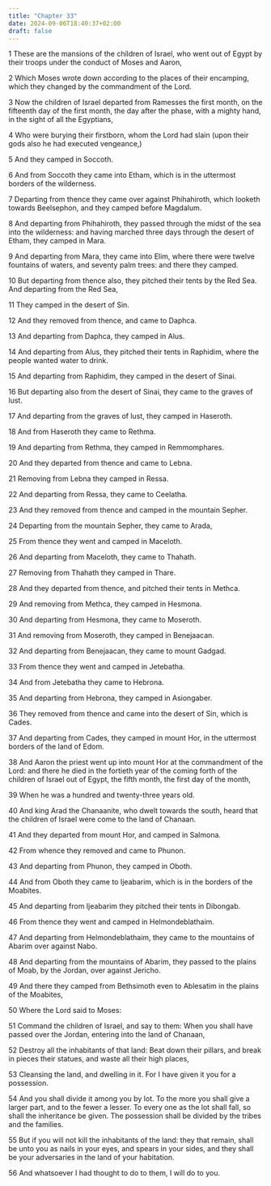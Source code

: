 ```yaml
---
title: "Chapter 33"
date: 2024-09-06T18:40:37+02:00
draft: false
---
```




1 These are the mansions of the children of Israel, who went out of Egypt by their troops under the conduct of Moses and Aaron,

2 Which Moses wrote down according to the places of their encamping, which they changed by the commandment of the Lord.

3 Now the children of Israel departed from Ramesses the first month, on the fifteenth day of the first month, the day after the phase, with a mighty hand, in the sight of all the Egyptians,

4 Who were burying their firstborn, whom the Lord had slain (upon their gods also he had executed vengeance,)

5 And they camped in Soccoth.

6 And from Soccoth they came into Etham, which is in the uttermost borders of the wilderness.

7 Departing from thence they came over against Phihahiroth, which looketh towards Beelsephon, and they camped before Magdalum.

8 And departing from Phihahiroth, they passed through the midst of the sea into the wilderness: and having marched three days through the desert of Etham, they camped in Mara.

9 And departing from Mara, they came into Elim, where there were twelve fountains of waters, and seventy palm trees: and there they camped.

10 But departing from thence also, they pitched their tents by the Red Sea. And departing from the Red Sea,

11 They camped in the desert of Sin.

12 And they removed from thence, and came to Daphca.

13 And departing from Daphca, they camped in Alus.

14 And departing from Alus, they pitched their tents in Raphidim, where the people wanted water to drink.

15 And departing from Raphidim, they camped in the desert of Sinai.

16 But departing also from the desert of Sinai, they came to the graves of lust.

17 And departing from the graves of lust, they camped in Haseroth.

18 And from Haseroth they came to Rethma.

19 And departing from Rethma, they camped in Remmomphares.

20 And they departed from thence and came to Lebna.

21 Removing from Lebna they camped in Ressa.

22 And departing from Ressa, they came to Ceelatha.

23 And they removed from thence and camped in the mountain Sepher.

24 Departing from the mountain Sepher, they came to Arada,

25 From thence they went and camped in Maceloth.

26 And departing from Maceloth, they came to Thahath.

27 Removing from Thahath they camped in Thare.

28 And they departed from thence, and pitched their tents in Methca.

29 And removing from Methca, they camped in Hesmona.

30 And departing from Hesmona, they came to Moseroth.

31 And removing from Moseroth, they camped in Benejaacan.

32 And departing from Benejaacan, they came to mount Gadgad.

33 From thence they went and camped in Jetebatha.

34 And from Jetebatha they came to Hebrona.

35 And departing from Hebrona, they camped in Asiongaber.

36 They removed from thence and came into the desert of Sin, which is Cades.

37 And departing from Cades, they camped in mount Hor, in the uttermost borders of the land of Edom.

38 And Aaron the priest went up into mount Hor at the commandment of the Lord: and there he died in the fortieth year of the coming forth of the children of Israel out of Egypt, the fifth month, the first day of the month,

39 When he was a hundred and twenty-three years old.

40 And king Arad the Chanaanite, who dwelt towards the south, heard that the children of Israel were come to the land of Chanaan.

41 And they departed from mount Hor, and camped in Salmona.

42 From whence they removed and came to Phunon.

43 And departing from Phunon, they camped in Oboth.

44 And from Oboth they came to Ijeabarim, which is in the borders of the Moabites.

45 And departing from Ijeabarim they pitched their tents in Dibongab.

46 From thence they went and camped in Helmondeblathaim.

47 And departing from Helmondeblathaim, they came to the mountains of Abarim over against Nabo.

48 And departing from the mountains of Abarim, they passed to the plains of Moab, by the Jordan, over against Jericho.

49 And there they camped from Bethsimoth even to Ablesatim in the plains of the Moabites,

50 Where the Lord said to Moses:

51 Command the children of Israel, and say to them: When you shall have passed over the Jordan, entering into the land of Chanaan,

52 Destroy all the inhabitants of that land: Beat down their pillars, and break in pieces their statues, and waste all their high places,

53 Cleansing the land, and dwelling in it. For I have given it you for a possession.

54 And you shall divide it among you by lot. To the more you shall give a larger part, and to the fewer a lesser. To every one as the lot shall fall, so shall the inheritance be given. The possession shall be divided by the tribes and the families.

55 But if you will not kill the inhabitants of the land: they that remain, shall be unto you as nails in your eyes, and spears in your sides, and they shall be your adversaries in the land of your habitation.

56 And whatsoever I had thought to do to them, I will do to you.

